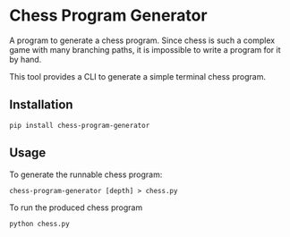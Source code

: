 # Chess Program Generator

A program to generate a chess program. Since chess is such a complex game with
many branching paths, it is impossible to write a program for it by hand.

This tool provides a CLI to generate a simple terminal chess program.

## Installation

`pip install chess-program-generator`

## Usage

To generate the runnable chess program:

`chess-program-generator [depth] > chess.py`

To run the produced chess program

`python chess.py`
